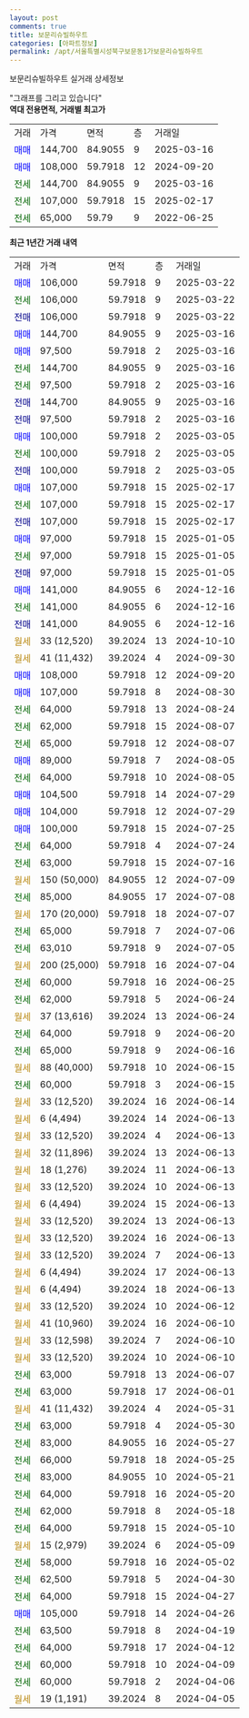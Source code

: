 ```yaml
---
layout: post
comments: true
title: 보문리슈빌하우트
categories: [아파트정보]
permalink: /apt/서울특별시성북구보문동1가보문리슈빌하우트
---
```


보문리슈빌하우트 실거래 상세정보

<script type="text/javascript">
  google.charts.load('current', {'packages':['line', 'corechart']});
  google.charts.setOnLoadCallback(drawChart);

  function drawChart() {
    var data = new google.visualization.DataTable();
    data.addColumn('date', '거래일');
    data.addColumn('number', "매매");
    data.addColumn('number', "전세");
    data.addColumn('number', "전매");

    data.addRows([[new Date(Date.parse("2025-03-22")), 106000, null, null], [new Date(Date.parse("2025-03-22")), null, 106000, null], [new Date(Date.parse("2025-03-22")), null, null, 106000], [new Date(Date.parse("2025-03-16")), 144700, null, null], [new Date(Date.parse("2025-03-16")), 97500, null, null], [new Date(Date.parse("2025-03-16")), null, 144700, null], [new Date(Date.parse("2025-03-16")), null, 97500, null], [new Date(Date.parse("2025-03-16")), null, null, 144700], [new Date(Date.parse("2025-03-16")), null, null, 97500], [new Date(Date.parse("2025-03-05")), 100000, null, null], [new Date(Date.parse("2025-03-05")), null, 100000, null], [new Date(Date.parse("2025-03-05")), null, null, 100000], [new Date(Date.parse("2025-02-17")), 107000, null, null], [new Date(Date.parse("2025-02-17")), null, 107000, null], [new Date(Date.parse("2025-02-17")), null, null, 107000], [new Date(Date.parse("2025-01-05")), 97000, null, null], [new Date(Date.parse("2025-01-05")), null, 97000, null], [new Date(Date.parse("2025-01-05")), null, null, 97000], [new Date(Date.parse("2024-12-16")), 141000, null, null], [new Date(Date.parse("2024-12-16")), null, 141000, null], [new Date(Date.parse("2024-12-16")), null, null, 141000], [new Date(Date.parse("2024-10-10")), null, null, null], [new Date(Date.parse("2024-09-30")), null, null, null], [new Date(Date.parse("2024-09-20")), 108000, null, null], [new Date(Date.parse("2024-08-30")), 107000, null, null], [new Date(Date.parse("2024-08-24")), null, 64000, null], [new Date(Date.parse("2024-08-07")), null, 62000, null], [new Date(Date.parse("2024-08-07")), null, 65000, null], [new Date(Date.parse("2024-08-05")), 89000, null, null], [new Date(Date.parse("2024-08-05")), null, 64000, null], [new Date(Date.parse("2024-07-29")), 104500, null, null], [new Date(Date.parse("2024-07-29")), 104000, null, null], [new Date(Date.parse("2024-07-25")), 100000, null, null], [new Date(Date.parse("2024-07-24")), null, 64000, null], [new Date(Date.parse("2024-07-16")), null, 63000, null], [new Date(Date.parse("2024-07-09")), null, null, null], [new Date(Date.parse("2024-07-08")), null, 85000, null], [new Date(Date.parse("2024-07-07")), null, null, null], [new Date(Date.parse("2024-07-06")), null, 65000, null], [new Date(Date.parse("2024-07-05")), null, 63010, null], [new Date(Date.parse("2024-07-04")), null, null, null], [new Date(Date.parse("2024-06-25")), null, 60000, null], [new Date(Date.parse("2024-06-24")), null, 62000, null], [new Date(Date.parse("2024-06-24")), null, null, null], [new Date(Date.parse("2024-06-20")), null, 64000, null], [new Date(Date.parse("2024-06-16")), null, 65000, null], [new Date(Date.parse("2024-06-15")), null, null, null], [new Date(Date.parse("2024-06-15")), null, 60000, null], [new Date(Date.parse("2024-06-14")), null, null, null], [new Date(Date.parse("2024-06-13")), null, null, null], [new Date(Date.parse("2024-06-13")), null, null, null], [new Date(Date.parse("2024-06-13")), null, null, null], [new Date(Date.parse("2024-06-13")), null, null, null], [new Date(Date.parse("2024-06-13")), null, null, null], [new Date(Date.parse("2024-06-13")), null, null, null], [new Date(Date.parse("2024-06-13")), null, null, null], [new Date(Date.parse("2024-06-13")), null, null, null], [new Date(Date.parse("2024-06-13")), null, null, null], [new Date(Date.parse("2024-06-13")), null, null, null], [new Date(Date.parse("2024-06-13")), null, null, null], [new Date(Date.parse("2024-06-12")), null, null, null], [new Date(Date.parse("2024-06-10")), null, null, null], [new Date(Date.parse("2024-06-10")), null, null, null], [new Date(Date.parse("2024-06-10")), null, null, null], [new Date(Date.parse("2024-06-07")), null, 63000, null], [new Date(Date.parse("2024-06-01")), null, 63000, null], [new Date(Date.parse("2024-05-31")), null, null, null], [new Date(Date.parse("2024-05-30")), null, 63000, null], [new Date(Date.parse("2024-05-27")), null, 83000, null], [new Date(Date.parse("2024-05-25")), null, 66000, null], [new Date(Date.parse("2024-05-21")), null, 83000, null], [new Date(Date.parse("2024-05-20")), null, 64000, null], [new Date(Date.parse("2024-05-18")), null, 62000, null], [new Date(Date.parse("2024-05-10")), null, 64000, null], [new Date(Date.parse("2024-05-09")), null, null, null], [new Date(Date.parse("2024-05-02")), null, 58000, null], [new Date(Date.parse("2024-04-30")), null, 62500, null], [new Date(Date.parse("2024-04-27")), null, 64000, null], [new Date(Date.parse("2024-04-26")), 105000, null, null], [new Date(Date.parse("2024-04-19")), null, 63500, null], [new Date(Date.parse("2024-04-12")), null, 64000, null], [new Date(Date.parse("2024-04-09")), null, 60000, null], [new Date(Date.parse("2024-04-06")), null, 60000, null], [new Date(Date.parse("2024-04-05")), null, null, null]]);

    var options = {
      hAxis: {
        format: 'yyyy/MM/dd'
      },    
      lineWidth: 0,
      pointsVisible: true,    
      title: '최근 1년간 유형별 실거래가 분포',
      legend: { position: 'bottom' }
    };

    var formatter = new google.visualization.NumberFormat({pattern:'###,###'} );
    formatter.format(data, 1);
    formatter.format(data, 2);
    
    setTimeout(function() {
        var chart = new google.visualization.LineChart(document.getElementById('columnchart_material'));
        chart.draw(data, (options));
        document.getElementById('loading').style.display = 'none';
    }, 200);
  }
</script>


<div id="loading" style="z-index:20; display: block; margin-left: 0px">"그래프를 그리고 있습니다"</div>
<div id="columnchart_material" style="width: 95%; margin-left: 0px; display: block"></div>
<!-- contents start -->
<b>역대 전용면적, 거래별 최고가</b>
<table class="sortable">
    <tr>
      <td>거래</td>
      <td>가격</td>
      <td>면적</td>
      <td>층</td>
      <td>거래일</td>
    </tr>
        <tr>
          <td><a style="color: blue">매매</a></td>
          <td>144,700</td>
          <td>84.9055</td>
          <td>9</td>
          <td>2025-03-16</td>
        </tr>            <tr>
          <td><a style="color: blue">매매</a></td>
          <td>108,000</td>
          <td>59.7918</td>
          <td>12</td>
          <td>2024-09-20</td>
        </tr>        
        <tr>
              <td><a style="color: darkgreen">전세</a></td>
              <td>144,700</td>
              <td>84.9055</td>
              <td>9</td>
              <td>2025-03-16</td>
            </tr>            <tr>
              <td><a style="color: darkgreen">전세</a></td>
              <td>107,000</td>
              <td>59.7918</td>
              <td>15</td>
              <td>2025-02-17</td>
            </tr>            <tr>
              <td><a style="color: darkgreen">전세</a></td>
              <td>65,000</td>
              <td>59.79</td>
              <td>9</td>
              <td>2022-06-25</td>
            </tr>        
    
</table>

<b>최근 1년간 거래 내역</b>

<table class="sortable">
    <tr>
      <td>거래</td>
      <td>가격</td>
      <td>면적</td>
      <td>층</td>
      <td>거래일</td>
    </tr>
    <tr>
      <td><a style="color: blue">매매</a></td>
      <td>106,000</td>
      <td>59.7918</td>
      <td>9</td>
      <td>2025-03-22</td>
    </tr>          <tr>
      <td><a style="color: darkgreen">전세</a></td>
      <td>106,000</td>
      <td>59.7918</td>
      <td>9</td>
      <td>2025-03-22</td>
    </tr>          <tr>
      <td><a style="color: darkblue">전매</a></td>
      <td>106,000</td>
      <td>59.7918</td>
      <td>9</td>
      <td>2025-03-22</td>
    </tr>          <tr>
      <td><a style="color: blue">매매</a></td>
      <td>144,700</td>
      <td>84.9055</td>
      <td>9</td>
      <td>2025-03-16</td>
    </tr>          <tr>
      <td><a style="color: blue">매매</a></td>
      <td>97,500</td>
      <td>59.7918</td>
      <td>2</td>
      <td>2025-03-16</td>
    </tr>          <tr>
      <td><a style="color: darkgreen">전세</a></td>
      <td>144,700</td>
      <td>84.9055</td>
      <td>9</td>
      <td>2025-03-16</td>
    </tr>          <tr>
      <td><a style="color: darkgreen">전세</a></td>
      <td>97,500</td>
      <td>59.7918</td>
      <td>2</td>
      <td>2025-03-16</td>
    </tr>          <tr>
      <td><a style="color: darkblue">전매</a></td>
      <td>144,700</td>
      <td>84.9055</td>
      <td>9</td>
      <td>2025-03-16</td>
    </tr>          <tr>
      <td><a style="color: darkblue">전매</a></td>
      <td>97,500</td>
      <td>59.7918</td>
      <td>2</td>
      <td>2025-03-16</td>
    </tr>          <tr>
      <td><a style="color: blue">매매</a></td>
      <td>100,000</td>
      <td>59.7918</td>
      <td>2</td>
      <td>2025-03-05</td>
    </tr>          <tr>
      <td><a style="color: darkgreen">전세</a></td>
      <td>100,000</td>
      <td>59.7918</td>
      <td>2</td>
      <td>2025-03-05</td>
    </tr>          <tr>
      <td><a style="color: darkblue">전매</a></td>
      <td>100,000</td>
      <td>59.7918</td>
      <td>2</td>
      <td>2025-03-05</td>
    </tr>          <tr>
      <td><a style="color: blue">매매</a></td>
      <td>107,000</td>
      <td>59.7918</td>
      <td>15</td>
      <td>2025-02-17</td>
    </tr>          <tr>
      <td><a style="color: darkgreen">전세</a></td>
      <td>107,000</td>
      <td>59.7918</td>
      <td>15</td>
      <td>2025-02-17</td>
    </tr>          <tr>
      <td><a style="color: darkblue">전매</a></td>
      <td>107,000</td>
      <td>59.7918</td>
      <td>15</td>
      <td>2025-02-17</td>
    </tr>          <tr>
      <td><a style="color: blue">매매</a></td>
      <td>97,000</td>
      <td>59.7918</td>
      <td>15</td>
      <td>2025-01-05</td>
    </tr>          <tr>
      <td><a style="color: darkgreen">전세</a></td>
      <td>97,000</td>
      <td>59.7918</td>
      <td>15</td>
      <td>2025-01-05</td>
    </tr>          <tr>
      <td><a style="color: darkblue">전매</a></td>
      <td>97,000</td>
      <td>59.7918</td>
      <td>15</td>
      <td>2025-01-05</td>
    </tr>          <tr>
      <td><a style="color: blue">매매</a></td>
      <td>141,000</td>
      <td>84.9055</td>
      <td>6</td>
      <td>2024-12-16</td>
    </tr>          <tr>
      <td><a style="color: darkgreen">전세</a></td>
      <td>141,000</td>
      <td>84.9055</td>
      <td>6</td>
      <td>2024-12-16</td>
    </tr>          <tr>
      <td><a style="color: darkblue">전매</a></td>
      <td>141,000</td>
      <td>84.9055</td>
      <td>6</td>
      <td>2024-12-16</td>
    </tr>          <tr>
      <td><a style="color: darkgoldenrod">월세</a></td>
      <td>33 (12,520)</td>
      <td>39.2024</td>
      <td>13</td>
      <td>2024-10-10</td>
    </tr>          <tr>
      <td><a style="color: darkgoldenrod">월세</a></td>
      <td>41 (11,432)</td>
      <td>39.2024</td>
      <td>4</td>
      <td>2024-09-30</td>
    </tr>          <tr>
      <td><a style="color: blue">매매</a></td>
      <td>108,000</td>
      <td>59.7918</td>
      <td>12</td>
      <td>2024-09-20</td>
    </tr>          <tr>
      <td><a style="color: blue">매매</a></td>
      <td>107,000</td>
      <td>59.7918</td>
      <td>8</td>
      <td>2024-08-30</td>
    </tr>          <tr>
      <td><a style="color: darkgreen">전세</a></td>
      <td>64,000</td>
      <td>59.7918</td>
      <td>13</td>
      <td>2024-08-24</td>
    </tr>          <tr>
      <td><a style="color: darkgreen">전세</a></td>
      <td>62,000</td>
      <td>59.7918</td>
      <td>15</td>
      <td>2024-08-07</td>
    </tr>          <tr>
      <td><a style="color: darkgreen">전세</a></td>
      <td>65,000</td>
      <td>59.7918</td>
      <td>12</td>
      <td>2024-08-07</td>
    </tr>          <tr>
      <td><a style="color: blue">매매</a></td>
      <td>89,000</td>
      <td>59.7918</td>
      <td>7</td>
      <td>2024-08-05</td>
    </tr>          <tr>
      <td><a style="color: darkgreen">전세</a></td>
      <td>64,000</td>
      <td>59.7918</td>
      <td>10</td>
      <td>2024-08-05</td>
    </tr>          <tr>
      <td><a style="color: blue">매매</a></td>
      <td>104,500</td>
      <td>59.7918</td>
      <td>14</td>
      <td>2024-07-29</td>
    </tr>          <tr>
      <td><a style="color: blue">매매</a></td>
      <td>104,000</td>
      <td>59.7918</td>
      <td>12</td>
      <td>2024-07-29</td>
    </tr>          <tr>
      <td><a style="color: blue">매매</a></td>
      <td>100,000</td>
      <td>59.7918</td>
      <td>15</td>
      <td>2024-07-25</td>
    </tr>          <tr>
      <td><a style="color: darkgreen">전세</a></td>
      <td>64,000</td>
      <td>59.7918</td>
      <td>4</td>
      <td>2024-07-24</td>
    </tr>          <tr>
      <td><a style="color: darkgreen">전세</a></td>
      <td>63,000</td>
      <td>59.7918</td>
      <td>15</td>
      <td>2024-07-16</td>
    </tr>          <tr>
      <td><a style="color: darkgoldenrod">월세</a></td>
      <td>150 (50,000)</td>
      <td>84.9055</td>
      <td>12</td>
      <td>2024-07-09</td>
    </tr>          <tr>
      <td><a style="color: darkgreen">전세</a></td>
      <td>85,000</td>
      <td>84.9055</td>
      <td>17</td>
      <td>2024-07-08</td>
    </tr>          <tr>
      <td><a style="color: darkgoldenrod">월세</a></td>
      <td>170 (20,000)</td>
      <td>59.7918</td>
      <td>18</td>
      <td>2024-07-07</td>
    </tr>          <tr>
      <td><a style="color: darkgreen">전세</a></td>
      <td>65,000</td>
      <td>59.7918</td>
      <td>7</td>
      <td>2024-07-06</td>
    </tr>          <tr>
      <td><a style="color: darkgreen">전세</a></td>
      <td>63,010</td>
      <td>59.7918</td>
      <td>9</td>
      <td>2024-07-05</td>
    </tr>          <tr>
      <td><a style="color: darkgoldenrod">월세</a></td>
      <td>200 (25,000)</td>
      <td>59.7918</td>
      <td>16</td>
      <td>2024-07-04</td>
    </tr>          <tr>
      <td><a style="color: darkgreen">전세</a></td>
      <td>60,000</td>
      <td>59.7918</td>
      <td>16</td>
      <td>2024-06-25</td>
    </tr>          <tr>
      <td><a style="color: darkgreen">전세</a></td>
      <td>62,000</td>
      <td>59.7918</td>
      <td>5</td>
      <td>2024-06-24</td>
    </tr>          <tr>
      <td><a style="color: darkgoldenrod">월세</a></td>
      <td>37 (13,616)</td>
      <td>39.2024</td>
      <td>13</td>
      <td>2024-06-24</td>
    </tr>          <tr>
      <td><a style="color: darkgreen">전세</a></td>
      <td>64,000</td>
      <td>59.7918</td>
      <td>9</td>
      <td>2024-06-20</td>
    </tr>          <tr>
      <td><a style="color: darkgreen">전세</a></td>
      <td>65,000</td>
      <td>59.7918</td>
      <td>9</td>
      <td>2024-06-16</td>
    </tr>          <tr>
      <td><a style="color: darkgoldenrod">월세</a></td>
      <td>88 (40,000)</td>
      <td>59.7918</td>
      <td>10</td>
      <td>2024-06-15</td>
    </tr>          <tr>
      <td><a style="color: darkgreen">전세</a></td>
      <td>60,000</td>
      <td>59.7918</td>
      <td>3</td>
      <td>2024-06-15</td>
    </tr>          <tr>
      <td><a style="color: darkgoldenrod">월세</a></td>
      <td>33 (12,520)</td>
      <td>39.2024</td>
      <td>16</td>
      <td>2024-06-14</td>
    </tr>          <tr>
      <td><a style="color: darkgoldenrod">월세</a></td>
      <td>6 (4,494)</td>
      <td>39.2024</td>
      <td>14</td>
      <td>2024-06-13</td>
    </tr>          <tr>
      <td><a style="color: darkgoldenrod">월세</a></td>
      <td>33 (12,520)</td>
      <td>39.2024</td>
      <td>4</td>
      <td>2024-06-13</td>
    </tr>          <tr>
      <td><a style="color: darkgoldenrod">월세</a></td>
      <td>32 (11,896)</td>
      <td>39.2024</td>
      <td>13</td>
      <td>2024-06-13</td>
    </tr>          <tr>
      <td><a style="color: darkgoldenrod">월세</a></td>
      <td>18 (1,276)</td>
      <td>39.2024</td>
      <td>11</td>
      <td>2024-06-13</td>
    </tr>          <tr>
      <td><a style="color: darkgoldenrod">월세</a></td>
      <td>33 (12,520)</td>
      <td>39.2024</td>
      <td>10</td>
      <td>2024-06-13</td>
    </tr>          <tr>
      <td><a style="color: darkgoldenrod">월세</a></td>
      <td>6 (4,494)</td>
      <td>39.2024</td>
      <td>15</td>
      <td>2024-06-13</td>
    </tr>          <tr>
      <td><a style="color: darkgoldenrod">월세</a></td>
      <td>33 (12,520)</td>
      <td>39.2024</td>
      <td>13</td>
      <td>2024-06-13</td>
    </tr>          <tr>
      <td><a style="color: darkgoldenrod">월세</a></td>
      <td>33 (12,520)</td>
      <td>39.2024</td>
      <td>16</td>
      <td>2024-06-13</td>
    </tr>          <tr>
      <td><a style="color: darkgoldenrod">월세</a></td>
      <td>33 (12,520)</td>
      <td>39.2024</td>
      <td>7</td>
      <td>2024-06-13</td>
    </tr>          <tr>
      <td><a style="color: darkgoldenrod">월세</a></td>
      <td>6 (4,494)</td>
      <td>39.2024</td>
      <td>17</td>
      <td>2024-06-13</td>
    </tr>          <tr>
      <td><a style="color: darkgoldenrod">월세</a></td>
      <td>6 (4,494)</td>
      <td>39.2024</td>
      <td>18</td>
      <td>2024-06-13</td>
    </tr>          <tr>
      <td><a style="color: darkgoldenrod">월세</a></td>
      <td>33 (12,520)</td>
      <td>39.2024</td>
      <td>10</td>
      <td>2024-06-12</td>
    </tr>          <tr>
      <td><a style="color: darkgoldenrod">월세</a></td>
      <td>41 (10,960)</td>
      <td>39.2024</td>
      <td>16</td>
      <td>2024-06-10</td>
    </tr>          <tr>
      <td><a style="color: darkgoldenrod">월세</a></td>
      <td>33 (12,598)</td>
      <td>39.2024</td>
      <td>7</td>
      <td>2024-06-10</td>
    </tr>          <tr>
      <td><a style="color: darkgoldenrod">월세</a></td>
      <td>33 (12,520)</td>
      <td>39.2024</td>
      <td>10</td>
      <td>2024-06-10</td>
    </tr>          <tr>
      <td><a style="color: darkgreen">전세</a></td>
      <td>63,000</td>
      <td>59.7918</td>
      <td>13</td>
      <td>2024-06-07</td>
    </tr>          <tr>
      <td><a style="color: darkgreen">전세</a></td>
      <td>63,000</td>
      <td>59.7918</td>
      <td>17</td>
      <td>2024-06-01</td>
    </tr>          <tr>
      <td><a style="color: darkgoldenrod">월세</a></td>
      <td>41 (11,432)</td>
      <td>39.2024</td>
      <td>4</td>
      <td>2024-05-31</td>
    </tr>          <tr>
      <td><a style="color: darkgreen">전세</a></td>
      <td>63,000</td>
      <td>59.7918</td>
      <td>4</td>
      <td>2024-05-30</td>
    </tr>          <tr>
      <td><a style="color: darkgreen">전세</a></td>
      <td>83,000</td>
      <td>84.9055</td>
      <td>16</td>
      <td>2024-05-27</td>
    </tr>          <tr>
      <td><a style="color: darkgreen">전세</a></td>
      <td>66,000</td>
      <td>59.7918</td>
      <td>18</td>
      <td>2024-05-25</td>
    </tr>          <tr>
      <td><a style="color: darkgreen">전세</a></td>
      <td>83,000</td>
      <td>84.9055</td>
      <td>10</td>
      <td>2024-05-21</td>
    </tr>          <tr>
      <td><a style="color: darkgreen">전세</a></td>
      <td>64,000</td>
      <td>59.7918</td>
      <td>16</td>
      <td>2024-05-20</td>
    </tr>          <tr>
      <td><a style="color: darkgreen">전세</a></td>
      <td>62,000</td>
      <td>59.7918</td>
      <td>8</td>
      <td>2024-05-18</td>
    </tr>          <tr>
      <td><a style="color: darkgreen">전세</a></td>
      <td>64,000</td>
      <td>59.7918</td>
      <td>15</td>
      <td>2024-05-10</td>
    </tr>          <tr>
      <td><a style="color: darkgoldenrod">월세</a></td>
      <td>15 (2,979)</td>
      <td>39.2024</td>
      <td>6</td>
      <td>2024-05-09</td>
    </tr>          <tr>
      <td><a style="color: darkgreen">전세</a></td>
      <td>58,000</td>
      <td>59.7918</td>
      <td>16</td>
      <td>2024-05-02</td>
    </tr>          <tr>
      <td><a style="color: darkgreen">전세</a></td>
      <td>62,500</td>
      <td>59.7918</td>
      <td>5</td>
      <td>2024-04-30</td>
    </tr>          <tr>
      <td><a style="color: darkgreen">전세</a></td>
      <td>64,000</td>
      <td>59.7918</td>
      <td>15</td>
      <td>2024-04-27</td>
    </tr>          <tr>
      <td><a style="color: blue">매매</a></td>
      <td>105,000</td>
      <td>59.7918</td>
      <td>14</td>
      <td>2024-04-26</td>
    </tr>          <tr>
      <td><a style="color: darkgreen">전세</a></td>
      <td>63,500</td>
      <td>59.7918</td>
      <td>8</td>
      <td>2024-04-19</td>
    </tr>          <tr>
      <td><a style="color: darkgreen">전세</a></td>
      <td>64,000</td>
      <td>59.7918</td>
      <td>17</td>
      <td>2024-04-12</td>
    </tr>          <tr>
      <td><a style="color: darkgreen">전세</a></td>
      <td>60,000</td>
      <td>59.7918</td>
      <td>10</td>
      <td>2024-04-09</td>
    </tr>          <tr>
      <td><a style="color: darkgreen">전세</a></td>
      <td>60,000</td>
      <td>59.7918</td>
      <td>2</td>
      <td>2024-04-06</td>
    </tr>          <tr>
      <td><a style="color: darkgoldenrod">월세</a></td>
      <td>19 (1,191)</td>
      <td>39.2024</td>
      <td>8</td>
      <td>2024-04-05</td>
    </tr>      </table>
<!-- contents end -->    

